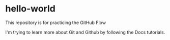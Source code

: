 # hello-world
This repository is for practicing the GitHub Flow

I'm trying to learn more about Git and Github by following the Docs tutorials.
